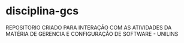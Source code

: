 # disciplina-gcs
REPOSITORIO CRIADO PARA INTERAÇÃO COM AS ATIVIDADES DA MATÉRIA DE GERENCIA E CONFIGURAÇÃO DE SOFTWARE - UNILINS
